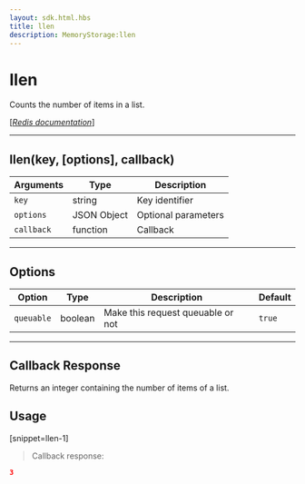 ```yaml
---
layout: sdk.html.hbs
title: llen
description: MemoryStorage:llen
---
```

  

# llen
Counts the number of items in a list.

[[_Redis documentation_]](https://redis.io/commands/llen)

---

## llen(key, [options], callback)

| Arguments | Type | Description |
|---------------|---------|----------------------------------------|
| `key` | string | Key identifier |
| `options` | JSON Object | Optional parameters |
| `callback` | function | Callback |

---

## Options

| Option | Type | Description | Default |
|---------------|---------|----------------------------------------|---------|
| `queuable` | boolean | Make this request queuable or not  | `true` |

---

## Callback Response

Returns an integer containing the number of items of a list.

## Usage

[snippet=llen-1]
> Callback response:

```json
3
```